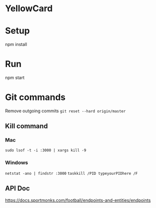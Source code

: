 # YellowCard

# Setup

npm install

# Run

npm start

# Git commands

Remove outgoing commits
`git reset --hard origin/master`

## Kill command

### Mac

`sudo lsof -t -i :3000 | xargs kill -9`

### Windows

`netstat -ano | findstr :3000`
`taskkill /PID typeyourPIDhere /F`

## API Doc

https://docs.sportmonks.com/football/endpoints-and-entities/endpoints
